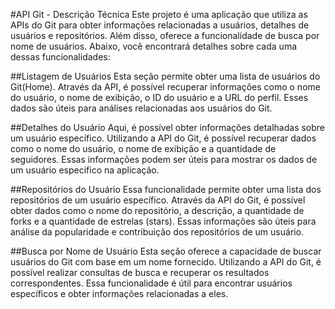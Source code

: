 #API Git - Descrição Técnica
Este projeto é uma aplicação que utiliza as APIs do Git para obter informações relacionadas a usuários, detalhes de usuários e repositórios. Além disso, oferece a funcionalidade de busca por nome de usuários. Abaixo, você encontrará detalhes sobre cada uma dessas funcionalidades:

##Listagem de Usuários
Esta seção permite obter uma lista de usuários do Git(Home). Através da API, é possível recuperar informações como o nome do usuário, o nome de exibição, o ID do usuário e a URL do perfil. Esses dados são úteis para análises relacionadas aos usuários do Git.

##Detalhes do Usuário
Aqui, é possível obter informações detalhadas sobre um usuário específico. Utilizando a API do Git, é possível recuperar dados como o nome do usuário, o nome de exibição e a quantidade de seguidores. Essas informações podem ser úteis para mostrar os dados de um usuário especifico na aplicação.

##Repositórios do Usuário
Essa funcionalidade permite obter uma lista dos repositórios de um usuário específico. Através da API do Git, é possível obter dados como o nome do repositório, a descrição, a quantidade de forks e a quantidade de estrelas (stars). Essas informações são úteis para análise da popularidade e contribuição dos repositórios de um usuário.

##Busca por Nome de Usuário
Esta seção oferece a capacidade de buscar usuários do Git com base em um nome fornecido. Utilizando a API do Git, é possível realizar consultas de busca e recuperar os resultados correspondentes. Essa funcionalidade é útil para encontrar usuários específicos e obter informações relacionadas a eles.
